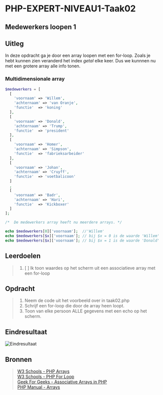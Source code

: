 # PHP-EXPERT-NIVEAU1-Taak02

## Medewerkers loopen 1

## Uitleg

In deze opdracht ga je door een array loopen met een for-loop. Zoals je hebt kunnen zien veranderd het index _getal_ elke keer. Dus we kunnnen nu met een grotere array alle info tonen.

### Multidimensionale array

```php
$medewerkers = [
  [
    'voornaam' => 'Willem',
    'achternaam' => 'van Oranje',
    'functie'  => 'koning'
  ],
  [
    'voornaam' => 'Donald',
    'achternaam' => 'Trump',
    'functie'  => 'president'
  ],
  [
    'voornaam' => 'Homer',
    'achternaam' => 'Simpson',
    'functie'  => 'fabrieksarbeider'
  ],
  [
    'voornaam' => 'Johan',
    'achternaam' => 'Cruyff',
    'functie'  => 'voetbalicoon'
  ]
  ,
  [
    'voornaam' => 'Badr',
    'achternaam' => 'Hari',
    'functie'  => 'Kickboxer'
  ]
];

/*  De medewerkers array heeft nu meerdere arrays. */

echo $medewerkers[0]['voornaam'];  //'Willem'
echo $medewerkers[$x]['voornaam']; // bij $x = 0 is de waarde 'Willem'
echo $medewerkers[$x]['voornaam']; // bij $x = 1 is de waarde 'Donald'
```

## Leerdoelen

> 1. [ ] Ik toon waardes op het scherm uit een associatieve array met een for-loop

## Opdracht

> 1. Neem de code uit het voorbeeld over in taak02.php
> 2. Schrijf een for-loop die door de array heen loopt.
> 3. Toon van elke persoon ALLE gegevens met een echo op het scherm.

## Eindresultaat

![Eindresultaat](https://github.com/ROC-van-Amsterdam-College-Amstelland/PHP-EXPERT/blob/master/niveau1/taak02/images/resultaat.png)


## Bronnen

> [W3 Schools - PHP Arrays](https://www.w3schools.com/php/php_arrays_associative.asp)  
> [W3 Schools - PHP For Loop](https://www.w3schools.com/php/php_looping_for.asp)  
> [Geek For Geeks - Associative Arrays in PHP](https://www.geeksforgeeks.org/associative-arrays-in-php/)  
> [PHP Manual - Arrays](https://www.php.net/manual/en/language.types.array.php)
